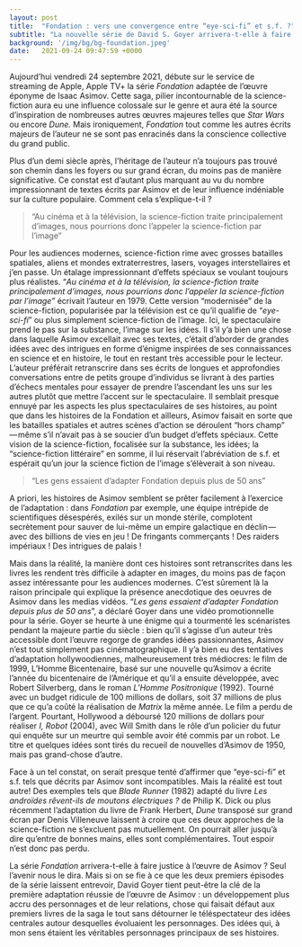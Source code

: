 ```yaml
---
layout: post
title:  "Fondation : vers une convergence entre “eye-sci-fi” et s.f. ?"
subtitle: "La nouvelle série de David S. Goyer arrivera-t-elle à faire le pont entre les audiences modernes et l'oeuvre de Isaac Asimov ?"
background: '/img/bg/bg-foundation.jpeg'
date:   2021-09-24 09:47:59 +0000
---
```


Aujourd’hui vendredi 24 septembre 2021, débute sur le service de streaming de Apple, Apple TV+ la série *Fondation* adaptée de l’œuvre éponyme de Isaac Asimov. Cette saga, pilier incontournable de la science-fiction  aura eu une influence colossale sur le genre et aura été la source d’inspiration de nombreuses autres œuvres majeures telles que *Star Wars* ou encore *Dune.* Mais ironiquement, *Fondation* tout comme les autres écrits majeurs de l’auteur ne se sont pas enracinés dans la conscience collective du grand public. 

Plus d’un demi siècle après, l’héritage de l’auteur n’a toujours pas trouvé son chemin dans les foyers ou sur grand écran, du moins pas de manière significative. Ce constat est d’autant plus marquant au vu du nombre impressionnant de textes écrits par Asimov et de leur influence indéniable sur la culture populaire. Comment cela s’explique-t-il ?



> “Au cinéma et à la télévision, la science-fiction traite principalement d’images, nous pourrions donc l’appeler la science-fiction par l’image”

Pour les audiences modernes, science-fiction rime avec grosses batailles spatiales, aliens et mondes extraterrestres, lasers, voyages interstellaires et j’en passe. Un étalage impressionnant d’effets spéciaux se voulant toujours plus réalistes.  “*Au cinéma et à la télévision, la science-fiction traite principalement d’images, nous pourrions donc l’appeler la science-fiction par l’image”* écrivait l’auteur en 1979. Cette version “modernisée” de la science-fiction, popularisée par la télévision est ce qu’il qualifie de “*eye-sci-fi*” ou plus simplement science-fiction de l’image. Ici, le spectaculaire prend le pas sur la substance, l’image sur les idées. Il s’il y’a bien une chose dans laquelle Asimov excellait avec ses textes, c’était d’aborder de grandes idées avec des intrigues en forme d’énigme inspirées de ses connaissances en science et en histoire, le tout en restant très accessible pour le lecteur. L’auteur préférait retranscrire dans ses écrits de longues et approfondies conversations entre de petits groupe d’individus se livrant à des parties d’échecs mentales pour essayer de prendre l’ascendant les uns sur les autres plutôt que mettre l’accent sur le spectaculaire. Il semblait presque ennuyé par les aspects les plus spectaculaires de ses histoires, au point que dans les histoires de la Fondation et ailleurs, Asimov faisait en sorte que les batailles spatiales et autres scènes d’action se déroulent “hors champ” — même s’il n’avait pas à se soucier d’un budget d’effets spéciaux. Cette vision de la science-fiction, focalisée sur la substance, les idées; la “science-fiction littéraire” en somme, il lui réservait l’abréviation de s.f. et espérait qu’un jour la science fiction de l’image s’élèverait à son niveau.



> “Les gens essaient d’adapter Fondation depuis plus de 50 ans”

A priori, les histoires de Asimov semblent se prêter facilement à l’exercice de l’adaptation : dans *Fondation* par exemple, une équipe intrépide de scientifiques désespérés, exilés sur un monde stérile, complotent secrètement pour sauver de lui-même un empire galactique en déclin — avec des billions de vies en jeu ! De fringants commerçants ! Des raiders impériaux ! Des intrigues de palais ! 

Mais dans la réalité, la manière dont ces histoires sont retranscrites dans les livres les rendent très difficile à adapter en images, du moins pas de façon assez intéressante pour les audiences modernes. C’est sûrement là la raison principale qui explique la présence anecdotique des oeuvres de Asimov dans les medias vidéos. “*Les gens essaient d’adapter Fondation depuis plus de 50 ans*”, a déclaré Goyer dans une vidéo promotionnelle pour la série. Goyer se heurte à une énigme qui a tourmenté les scénaristes pendant la majeure partie du siècle : bien qu’il s’agisse d’un auteur très accessible dont l’œuvre regorge de grandes idées passionnantes, Asimov n’est tout simplement pas cinématographique. Il y’a bien eu des tentatives d’adaptation hollywoodiennes, malheureusement très médiocres: le film de 1999, L’Homme Bicentenaire, basé sur une nouvelle qu’Asimov a écrite l’année du bicentenaire de l’Amérique et qu’il a ensuite développée, avec Robert Silverberg, dans le roman *L’Homme Positronique* (1992). Tourné avec un budget ridicule de 100 millions de dollars, soit 37 millions de plus que ce qu’a coûté la réalisation de *Matrix* la même année. Le film a perdu de l’argent. Pourtant, Hollywood a déboursé 120 millions de dollars pour réaliser *I, Robot* (2004), avec Will Smith dans le rôle d’un policier du futur qui enquête sur un meurtre qui semble avoir été commis par un robot. Le titre et quelques idées sont tirés du recueil de nouvelles d’Asimov de 1950, mais pas grand-chose d’autre.

Face à un tel constat, on serait presque tenté d’affirmer que “eye-sci-fi” et s.f. tels que décrits par Asimov sont incompatibles. Mais la réalité est tout autre! Des exemples tels que *Blade Runner* (1982) adapté du livre *Les androïdes rêvent-ils de moutons électriques ?* de Philip K. Dick ou plus récemment l’adaptation du livre de Frank Herbert, *Dune* transposé sur grand écran par Denis Villeneuve laissent à croire que ces deux approches de la science-fiction ne s’excluent pas mutuellement. On pourrait aller jusqu’à dire qu’entre de bonnes mains, elles sont complémentaires. Tout espoir n’est donc pas perdu.

La série *Fondation* arrivera-t-elle à faire justice à l’œuvre de Asimov ? Seul l’avenir nous le dira. Mais si on se fie à ce que les deux premiers épisodes de la série laissent entrevoir, David Goyer tient peut-être la clé de la première adaptation réussie de l’œuvre de Asimov : un développement plus accru des personnages et de leur relations, chose qui faisait défaut aux premiers livres de la saga le tout sans détourner le téléspectateur des idées centrales autour desquelles évoluaient les personnages. Des idées qui, à mon sens étaient les véritables personnages principaux de ses histoires.